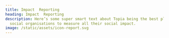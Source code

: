 ```yaml
---
title: Impact  Reporting
heading: Impact  Reporting
description: Here’s some super smart text about Topia being the best place for
  social organisations to measure all their social impact.
image: /static/assets/icon-report.svg
---
```

